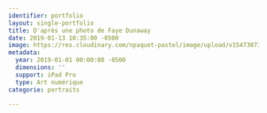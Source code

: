 ```yaml
---
identifier: portfolio
layout: single-portfolio
title: D'après une photo de Faye Dunaway
date: 2019-01-13 10:35:00 -0500
image: https://res.cloudinary.com/npaquet-pastel/image/upload/v1547307359/49791393_2239017769700791_2221102445470154752_n.jpg
metadata:
  year: 2019-01-01 00:00:00 -0500
  dimensions: ''
  support: iPad Pro
  type: Art numérique
categorie: portraits

---
```

